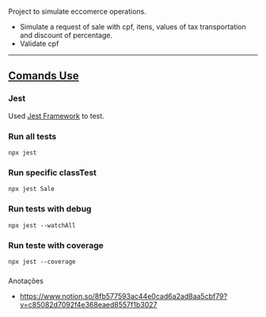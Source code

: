 

Project to simulate eccomerce operations.
  * Simulate a request of sale with cpf, itens, values of tax transportation and discount of percentage.
  * Validate cpf


***
## [Comands Use](#comands-use)

### **Jest**
Used [Jest Framework](https://jestjs.io/pt-BR/) to test.

### Run all tests
`npx jest`

### Run specific classTest
`npx jest Sale`

### Run tests with debug
`npx jest --watchAll`

### Run teste with coverage
`npx jest --coverage`

### 
Anotações
- https://www.notion.so/8fb577593ac44e0cad6a2ad8aa5cbf79?v=c85082d7092f4e368eaed8557f1b3027
